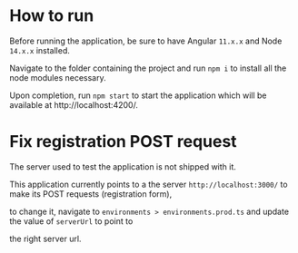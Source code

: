 # How to run
Before running the application, be sure to have Angular `11.x.x` and Node `14.x.x` installed.

Navigate to the folder containing the project and run `npm i` to install all the node modules necessary.

Upon completion, run `npm start` to start the application which will be available at http://localhost:4200/.


# Fix registration POST request
The server used to test the application is not shipped with it. 

This application currently points to a the server `http://localhost:3000/` to make its POST requests (registration form), 

to change it, navigate to `environments > environments.prod.ts` and update the value of `serverUrl` to point to 

the right server url.
